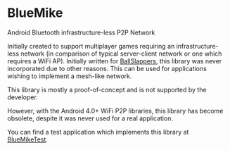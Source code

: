BlueMike
========

Android Bluetooth infrastructure-less P2P Network

Initially created to support multiplayer games requiring an
infrastructure-less network (in comparison of typical server-client
network or one which requires a WiFi AP). Initially written for <a href="https://github.com/seesemichaelj/BallSlappers">BallSlappers</a>,
this library was never incorporated due to other reasons. This can
be used for applications wishing to implement a mesh-like network.

This library is mostly a proof-of-concept and is not supported
by the developer.

However, with the Android 4.0+ WiFi P2P libraries, this library has become
obsolete, despite it was never used for a real application.

You can find a test application which implements this library at <a href="https://github.com/seesemichaelj/BlueMikeTest">BlueMikeTest</a>.
